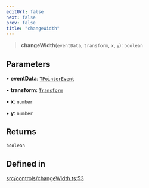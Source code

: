 ```yaml
---
editUrl: false
next: false
prev: false
title: "changeWidth"
---
```


> **changeWidth**(`eventData`, `transform`, `x`, `y`): `boolean`

## Parameters

• **eventData**: [`TPointerEvent`](/api/type-aliases/tpointerevent/)

• **transform**: [`Transform`](/api/type-aliases/transform/)

• **x**: `number`

• **y**: `number`

## Returns

`boolean`

## Defined in

[src/controls/changeWidth.ts:53](https://github.com/fabricjs/fabric.js/blob/v6.0.0-rc4/src/controls/changeWidth.ts#L53)
